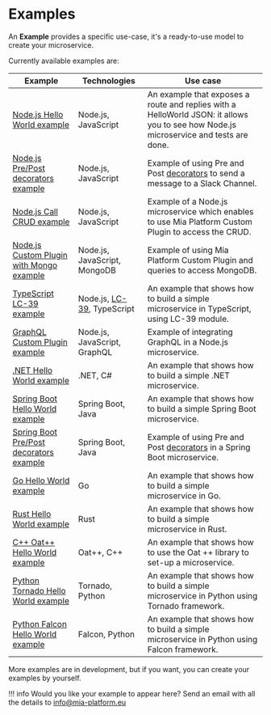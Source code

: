 # Examples

An **Example** provides a specific use-case, it's a ready-to-use model to create your microservice.  

Currently available examples are:

| **Example** | **Technologies** | **Use case** |
| ------|------------|------------|
|[Node.js Hello World example](https://github.com/mia-platform-marketplace/Node.js-Hello-World-Microservice-Example)|Node.js, JavaScript| An example that exposes a route and replies with a HelloWorld JSON: it allows you to see how Node.js microservice and tests are done.|
|[Node.js Pre/Post decorators example](https://github.com/mia-platform-marketplace/Node.js-PrePost-Microservice-Example)| Node.js, JavaScript| Example of using Pre and Post [decorators](../../development_suite/api-console/api-design/decorators.md) to send a message to a Slack Channel. |
|[Node.js Call CRUD example](https://github.com/mia-platform-marketplace/Node.js-Call-CRUD-Example)| Node.js, JavaScript| Example of a Node.js microservice which enables to use Mia Platform Custom Plugin to access the CRUD. |
|[Node.js Custom Plugin with Mongo example](https://github.com/mia-platform-marketplace/Node.js-Custom-Plugin-Mongo-Example)| Node.js, JavaScript, MongoDB|  Example of using Mia Platform Custom Plugin and queries to access MongoDB. |
|[TypeScript LC-39 example](https://github.com/mia-platform-marketplace/Typescript-LC39-Hello-World-Example)| Node.js, [LC-39](https://github.com/mia-platform/lc39), TypeScript | An example that shows how to build a simple microservice in TypeScript, using LC-39 module. |
|[GraphQL Custom Plugin example](https://github.com/mia-platform-marketplace/GraphQL-Custom-Plugin-Example)|Node.js, JavaScript, GraphQL |  Example of integrating GraphQL in a Node.js microservice. |
|[.NET Hello World example](https://github.com/mia-platform-marketplace/DotNet-Hello-World-Microservice-Example/)|.NET, C# | An example that shows how to build a simple .NET microservice. |
|[Spring Boot Hello World example](https://github.com/mia-platform-marketplace/springboot-hello-world-example)|Spring Boot, Java | An example that shows how to build a simple Spring Boot microservice. |
|[Spring Boot Pre/Post decorators example](https://github.com/mia-platform-marketplace/Springboot-PrePost-Decorator-Example)| Spring Boot, Java | Example of using Pre and Post [decorators](../../development_suite/api-console/api-design/decorators.md) in a Spring Boot microservice. |
|[Go Hello World example](https://github.com/mia-platform-marketplace/Go-Hello-World-Microservice-Example)| Go | An example that shows how to build a simple microservice in Go. |
|[Rust Hello World example](https://github.com/mia-platform-marketplace/rust-hello-world-example)|Rust | An example that shows how to build a simple microservice in Rust. |
|[C++ Oat++ Hello World example](https://github.com/mia-platform-marketplace/cpp-oatpp-hello-world-microservice-example)| Oat++, C++ | An example that shows how to use the Oat ++ library to set-up a microservice. |
|[Python Tornado Hello World example](https://github.com/mia-platform-marketplace/python-tornado-hello-world-microservice-example)| Tornado, Python| An example that shows how to build a simple microservice in Python using Tornado framework. |
|[Python Falcon Hello World example](https://github.com/mia-platform-marketplace/python-falcon-hello-world-microservice-example)| Falcon, Python| An example that shows how to build a simple microservice in Python using Falcon framework. |

More examples are in development, but if you want, you can create your examples by yourself.

!!! info
    Would you like your example to appear here? Send an email with all the details to [info@mia-platform.eu](mailto:info@mia-platform.eu)
